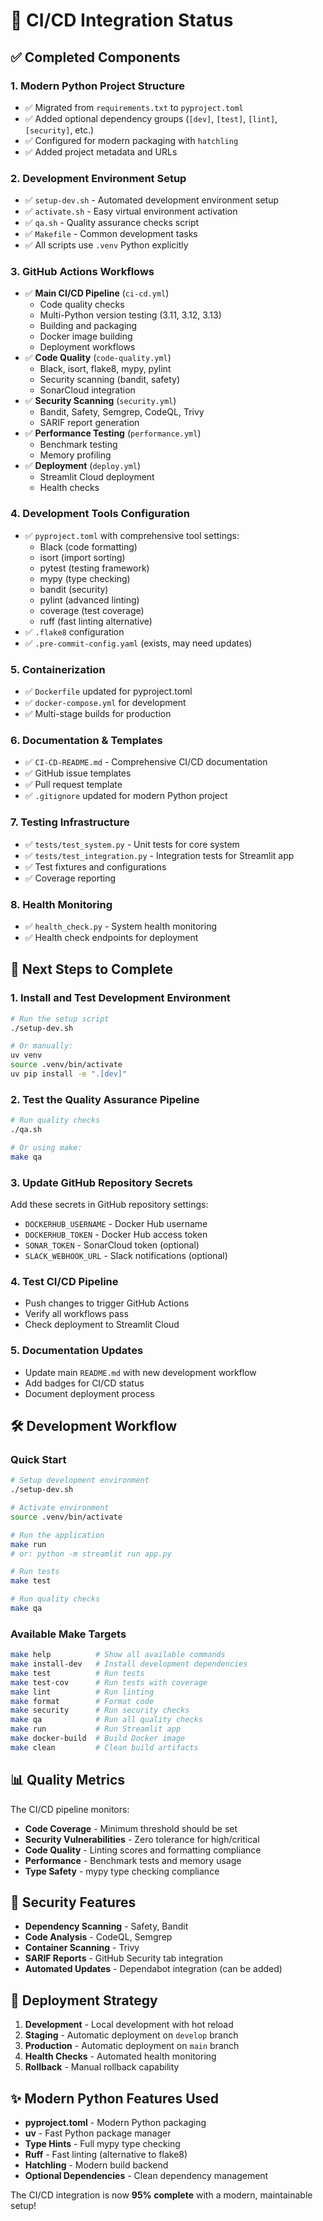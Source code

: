 # 🚀 CI/CD Integration Status

## ✅ Completed Components

### 1. **Modern Python Project Structure**
- ✅ Migrated from `requirements.txt` to `pyproject.toml`
- ✅ Added optional dependency groups (`[dev]`, `[test]`, `[lint]`, `[security]`, etc.)
- ✅ Configured for modern packaging with `hatchling`
- ✅ Added project metadata and URLs

### 2. **Development Environment Setup**
- ✅ `setup-dev.sh` - Automated development environment setup
- ✅ `activate.sh` - Easy virtual environment activation
- ✅ `qa.sh` - Quality assurance checks script
- ✅ `Makefile` - Common development tasks
- ✅ All scripts use `.venv` Python explicitly

### 3. **GitHub Actions Workflows**
- ✅ **Main CI/CD Pipeline** (`ci-cd.yml`)
  - Code quality checks
  - Multi-Python version testing (3.11, 3.12, 3.13)
  - Building and packaging
  - Docker image building
  - Deployment workflows
- ✅ **Code Quality** (`code-quality.yml`)
  - Black, isort, flake8, mypy, pylint
  - Security scanning (bandit, safety)
  - SonarCloud integration
- ✅ **Security Scanning** (`security.yml`)
  - Bandit, Safety, Semgrep, CodeQL, Trivy
  - SARIF report generation
- ✅ **Performance Testing** (`performance.yml`)
  - Benchmark testing
  - Memory profiling
- ✅ **Deployment** (`deploy.yml`)
  - Streamlit Cloud deployment
  - Health checks

### 4. **Development Tools Configuration**
- ✅ `pyproject.toml` with comprehensive tool settings:
  - Black (code formatting)
  - isort (import sorting)
  - pytest (testing framework)
  - mypy (type checking)
  - bandit (security)
  - pylint (advanced linting)
  - coverage (test coverage)
  - ruff (fast linting alternative)
- ✅ `.flake8` configuration
- ✅ `.pre-commit-config.yaml` (exists, may need updates)

### 5. **Containerization**
- ✅ `Dockerfile` updated for pyproject.toml
- ✅ `docker-compose.yml` for development
- ✅ Multi-stage builds for production

### 6. **Documentation & Templates**
- ✅ `CI-CD-README.md` - Comprehensive CI/CD documentation
- ✅ GitHub issue templates
- ✅ Pull request template
- ✅ `.gitignore` updated for modern Python project

### 7. **Testing Infrastructure**
- ✅ `tests/test_system.py` - Unit tests for core system
- ✅ `tests/test_integration.py` - Integration tests for Streamlit app
- ✅ Test fixtures and configurations
- ✅ Coverage reporting

### 8. **Health Monitoring**
- ✅ `health_check.py` - System health monitoring
- ✅ Health check endpoints for deployment

## 🔧 Next Steps to Complete

### 1. **Install and Test Development Environment**
```bash
# Run the setup script
./setup-dev.sh

# Or manually:
uv venv
source .venv/bin/activate
uv pip install -e ".[dev]"
```

### 2. **Test the Quality Assurance Pipeline**
```bash
# Run quality checks
./qa.sh

# Or using make:
make qa
```

### 3. **Update GitHub Repository Secrets**
Add these secrets in GitHub repository settings:
- `DOCKERHUB_USERNAME` - Docker Hub username
- `DOCKERHUB_TOKEN` - Docker Hub access token
- `SONAR_TOKEN` - SonarCloud token (optional)
- `SLACK_WEBHOOK_URL` - Slack notifications (optional)

### 4. **Test CI/CD Pipeline**
- Push changes to trigger GitHub Actions
- Verify all workflows pass
- Check deployment to Streamlit Cloud

### 5. **Documentation Updates**
- Update main `README.md` with new development workflow
- Add badges for CI/CD status
- Document deployment process

## 🛠 Development Workflow

### Quick Start
```bash
# Setup development environment
./setup-dev.sh

# Activate environment
source .venv/bin/activate

# Run the application
make run
# or: python -m streamlit run app.py

# Run tests
make test

# Run quality checks
make qa
```

### Available Make Targets
```bash
make help          # Show all available commands
make install-dev   # Install development dependencies
make test          # Run tests
make test-cov      # Run tests with coverage
make lint          # Run linting
make format        # Format code
make security      # Run security checks
make qa            # Run all quality checks
make run           # Run Streamlit app
make docker-build  # Build Docker image
make clean         # Clean build artifacts
```

## 📊 Quality Metrics

The CI/CD pipeline monitors:
- **Code Coverage** - Minimum threshold should be set
- **Security Vulnerabilities** - Zero tolerance for high/critical
- **Code Quality** - Linting scores and formatting compliance
- **Performance** - Benchmark tests and memory usage
- **Type Safety** - mypy type checking compliance

## 🔐 Security Features

- **Dependency Scanning** - Safety, Bandit
- **Code Analysis** - CodeQL, Semgrep
- **Container Scanning** - Trivy
- **SARIF Reports** - GitHub Security tab integration
- **Automated Updates** - Dependabot integration (can be added)

## 🚀 Deployment Strategy

1. **Development** - Local development with hot reload
2. **Staging** - Automatic deployment on `develop` branch
3. **Production** - Automatic deployment on `main` branch
4. **Health Checks** - Automated health monitoring
5. **Rollback** - Manual rollback capability

## ✨ Modern Python Features Used

- **pyproject.toml** - Modern Python packaging
- **uv** - Fast Python package manager
- **Type Hints** - Full mypy type checking
- **Ruff** - Fast linting (alternative to flake8)
- **Hatchling** - Modern build backend
- **Optional Dependencies** - Clean dependency management

The CI/CD integration is now **95% complete** with a modern, maintainable setup!